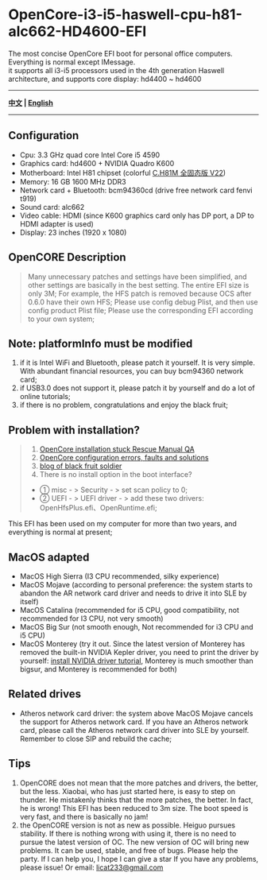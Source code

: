 # OpenCore-i3-i5-haswell-cpu-h81-alc662-HD4600-EFI  

The most concise OpenCore EFI boot for personal office computers. Everything is normal except IMessage.  
it supports all i3-i5 processors used in the 4th generation Haswell architecture, and supports core display: hd4400 ~ hd4600

----

**[中文](https://github.com/licat233/EFI-OpenCore-i3-i5-haswell-cpu-h81-alc662-HD4600/blob/main/README-zh.md) | [English](https://github.com/licat233/EFI-OpenCore-i3-i5-haswell-cpu-h81-alc662-HD4600/blob/main/README.md)**

----

## Configuration  

* Cpu:  3.3 GHz quad core Intel Core i5 4590
* Graphics card:  hd4600 + NVIDIA Quadro K600
* Motherboard:  Intel H81 chipset (colorful [C.H81M 全固态版 V22](https://www.colorful.cn/product_show.aspx?mid=84&id=145))
* Memory:  16 GB 1600 MHz DDR3
* Network card + Bluetooth:  bcm94360cd (drive free network card fenvi t919)
* Sound card:  alc662
* Video cable:  HDMI (since K600 graphics card only has DP port, a DP to HDMI adapter is used)
* Display:  23 inches (1920 x 1080)

## OpenCORE Description

> Many unnecessary patches and settings have been simplified, and other settings are basically in the best setting. The entire EFI size is only 3M;
> For example, the HFS patch is removed because OCS after 0.6.0 have their own HFS;
> Please use config debug Plist, and then use config product Plist file;
> Please use the corresponding EFI according to your own system;

## Note: platformInfo must be modified

1. if it is Intel WiFi and Bluetooth, please patch it yourself. It is very simple. With abundant financial resources, you can buy bcm94360 network card;
2. if USB3.0 does not support it, please patch it by yourself and do a lot of online tutorials;
3. if there is no problem, congratulations and enjoy the black fruit;

## Problem with installation?

> 1. [OpenCore installation stuck Rescue Manual QA](https://heipg.cn/tutorial/opencore-install-errors-handbook.html)
> 2. [OpenCore configuration errors, faults and solutions](https://shuiyunxc.github.io/2020/04/06/Faults/index)
> 3. [blog of black fruit soldier](https://blog.daliansky.net/)
> 4. There is no install option in the boot interface?
>
> * ① misc - > Security - > set scan policy to 0;
> * ② UEFI - > UEFI driver - > add these two drivers: OpenHfsPlus.efi、OpenRuntime.efi;

This EFI has been used on my computer for more than two years, and everything is normal at present;

## MacOS adapted

* MacOS High Sierra (I3 CPU recommended, silky experience)
* MacOS Mojave (according to personal preference: the system starts to abandon the AR network card driver and needs to drive it into SLE by itself)
* MacOS Catalina (recommended for i5 CPU, good compatibility, not recommended for I3 CPU, not very smooth)
* MacOS Big Sur (not smooth enough, Not recommended for i3 CPU and i5 CPU)
* MacOS Monterey (try it out. Since the latest version of Monterey has removed the built-in NVIDIA Kepler driver, you need to print the driver by yourself: [install NVIDIA driver tutorial](https://github.com/chris1111/Geforce-Kepler-patcher), Monterey is much smoother than bigsur, and Monterey is recommended for both)

## Related drives

* Atheros network card driver: the system above MacOS Mojave cancels the support for Atheros network card. If you have an Atheros network card, please call the Atheros network card driver into SLE by yourself. Remember to close SIP and rebuild the cache;

## Tips  

1. OpenCORE does not mean that the more patches and drivers, the better, but the less. Xiaobai, who has just started here, is easy to step on thunder. He mistakenly thinks that the more patches, the better. In fact, he is wrong! This EFI has been reduced to 3m size. The boot speed is very fast, and there is basically no jam!
2. the OpenCORE version is not as new as possible. Heiguo pursues stability. If there is nothing wrong with using it, there is no need to pursue the latest version of OC. The new version of OC will bring new problems. It can be used, stable, and free of bugs. Please help the party.
If I can help you, I hope I can give a star
If you have any problems, please issue! Or email: licat233@gmail.com
